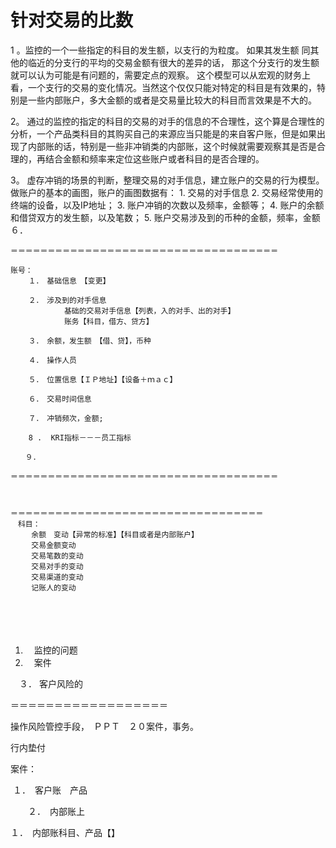 #  针对交易的比数

1 。监控的一个一些指定的科目的发生额，以支行的为粒度。 如果其发生额 同其他的临近的分支行的平均的交易金额有很大的差异的话， 那这个分支行的发生额就可以认为可能是有问题的，需要定点的观察。  这个模型可以从宏观的财务上看，一个支行的交易的变化情况。当然这个仅仅只能对特定的科目是有效果的，特别是一些内部账户，多大金额的或者是交易量比较大的科目而言效果是不大的。

2。 通过的监控的指定的科目的交易的对手的信息的不合理性，这个算是合理性的分析，一个产品类科目的其购买自己的来源应当只能是的来自客户账，但是如果出现了内部账的话，特别是一些非冲销类的内部账，这个时候就需要观察其是否是合理的，再结合金额和频率来定位这些账户或者科目的是否合理的。

3。 虚存冲销的场景的判断，整理交易的对手信息，建立账户的交易的行为模型。  做账户的基本的画图，账户的画图数据有：
	1. 交易的对手信息
	2. 交易经常使用的终端的设备，以及IP地址；
	3. 账户冲销的次数以及频率，金额等；
	4. 账户的余额和借贷双方的发生额，以及笔数；
	5. 账户交易涉及到的币种的金额，频率，金额
	６．
		
	＝＝＝＝＝＝＝＝＝＝＝＝＝＝＝＝＝＝＝＝＝＝＝＝＝＝＝＝＝＝＝＝＝＝＝＝
	
	账号：
		１．　基础信息　【变更】
	
		２．　涉及到的对手信息　
				基础的交易对手信息【列表，入的对手、出的对手】
				账务【科目，借方、贷方】
	
		３．　余额，发生额　【借、贷】，币种　　
	
		４．　操作人员
	    
		５．　位置信息【ＩＰ地址】【设备＋ｍａｃ】
		
		６．　交易时间信息
		
		７．　冲销频次，金额;
		
		8 .  KRI指标－－－员工指标
		
	　　９．　
		
	＝＝＝＝＝＝＝＝＝＝＝＝＝＝＝＝＝＝＝＝＝＝＝＝＝＝＝＝＝＝＝＝＝＝＝＝
	
	
	
	＝＝＝＝＝＝＝＝＝＝＝＝＝＝＝＝＝＝＝＝＝＝＝＝＝＝＝＝＝＝＝＝＝＝
	　科目：
	　	余额　变动【异常的标准】【科目或者是内部账户】
	　	交易金额变动　
	　	交易笔数的变动
	　	交易对手的变动
	　	交易渠道的变动
	　	记账人的变动
	　	
	　	
	　	
	　	
				
	




1. 　监控的问题
2. 　案件

　３． 客户风险的　

＝＝＝＝＝＝＝＝＝＝＝＝＝＝＝＝＝＝

操作风险管控手段，　ＰＰＴ　２０案件，事务。



行内垫付

案件：

​	１．　客户账　产品

　　２．　内部账上

１．　内部账科目、产品【】







# 